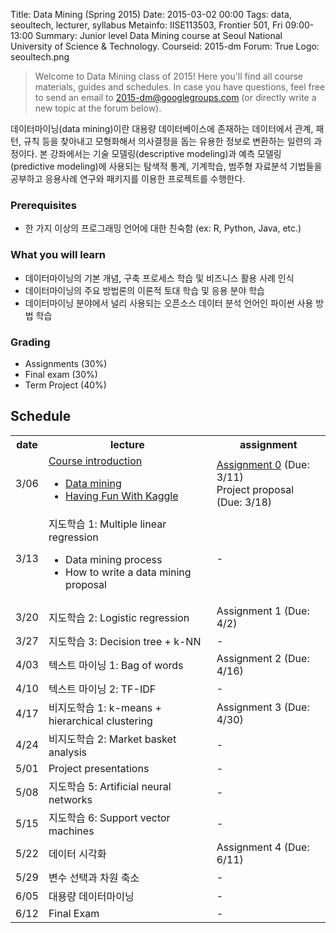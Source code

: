 Title: Data Mining (Spring 2015)
Date: 2015-03-02 00:00
Tags: data, seoultech, lecturer, syllabus
Metainfo: IISE113503, Frontier 501, Fri 09:00-13:00
Summary: Junior level Data Mining course at Seoul National University of Science & Technology.
Courseid: 2015-dm
Forum: True
Logo: seoultech.png

> Welcome to Data Mining class of 2015!
> Here you'll find all course materials, guides and schedules.
> In case you have questions, feel free to send an email to [2015-dm@googlegroups.com](mailto:2015-dm@googlegroups.com) (or directly write a new topic at the forum below).

데이터마이닝(data mining)이란 대용량 데이터베이스에 존재하는 데이터에서 관계, 패턴, 규칙 등을 찾아내고 모형화해서 의사결정을 돕는 유용한 정보로 변환하는 일련의 과정이다.
본 강좌에서는 기술 모델링(descriptive modeling)과 예측 모델링(predictive modeling)에 사용되는 탐색적 통계, 기계학습, 범주형 자료분석 기법들을 공부하고 응용사례 연구와 패키지를 이용한 프로젝트를 수행한다.

### Prerequisites
- 한 가지 이상의 프로그래밍 언어에 대한 친숙함 (ex: R, Python, Java, etc.)

### What you will learn
- 데이터마이닝의 기본 개념, 구축 프로세스 학습 및 비즈니스 활용 사례 인식
- 데이터마이닝의 주요 방법론의 이론적 토대 학습 및 응용 분야 학습
- 데이터마이닝 분야에서 널리 사용되는 오픈소스 데이터 분석 언어인 파이썬 사용 방법 학습

### Grading
- Assignments (30%)
- Final exam (30%)
- Term Project (40%)

## Schedule
<table id="schedule" class="table table-hover table-bordered"></td></tr>
<tr><th>date</th><th>lecture</th><th>assignment</th></tr></td></tr>
<tr><td>3/06</td><td><a href="course-introduction.html">Course introduction</a><ul><li><a href="data-mining.html">Data mining</a></li><li><a href="http://kaggle.com">Having Fun With Kaggle</a></li></ul></td><td><a href="http://goo.gl/forms/1H7nOgjRVG">Assignment 0</a> (Due: 3/11)<br>Project proposal (Due: 3/18)</td></tr>
<tr><td>3/13</td><td>지도학습 1: Multiple linear regression<ul><li>Data mining process<li>How to write a data mining proposal</ul></td><td>-</td></tr>
<tr><td>3/20</td><td>지도학습 2: Logistic regression</td><td>Assignment 1 (Due: 4/2)</td></tr>
<tr><td>3/27</td><td>지도학습 3: Decision tree + k-NN</td><td>-</td></tr>
<tr><td>4/03</td><td>텍스트 마이닝 1: Bag of words</td><td>Assignment 2 (Due: 4/16)</td></tr>
<tr><td>4/10</td><td>텍스트 마이닝 2: TF-IDF</td><td>-</td></tr>
<tr><td>4/17</td><td>비지도학습 1: k-means + hierarchical clustering</td><td>Assignment 3 (Due: 4/30)</td></tr>
<tr><td>4/24</td><td>비지도학습 2: Market basket analysis</td><td>-</td></tr>
<tr><td>5/01</td><td>Project presentations</td><td>-</td></tr>
<tr><td>5/08</td><td>지도학습 5: Artificial neural networks</td><td>-</td></tr>
<tr><td>5/15</td><td>지도학습 6: Support vector machines</td><td>-</td></tr>
<tr><td>5/22</td><td>데이터 시각화</td><td>Assignment 4 (Due: 6/11)</td></tr>
<tr><td>5/29</td><td>변수 선택과 차원 축소</td><td>-</td></tr>
<tr><td>6/05</td><td>대용량 데이터마이닝</td><td>-</td></tr>
<tr><td>6/12</td><td>Final Exam</td><td>-</td></tr>
</table>
